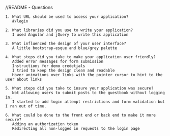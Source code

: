 //README - Questions

    1. What URL should be used to access your application?
       #/login
    
    2. What libraries did you use to write your application?
       I used Angular and jQuery to write this application

    3. What influenced the design of your user interface?
       A little bootstrap-esque and blue/grey palette

    4. What steps did you take to make your application user friendly?
       Added error messages for form submission
       Instructions for demo credetials
       I tried to keep the design clean and readable
       Hover animations over links with the pointer cursor to hint to the user about links

    5. What steps did you take to insure your application was secure?
       Not allowing users to submit posts to the guestbook without logging in.
       I started to add login attempt restrictions and form validation but I ran out of time.
    
    6. What could be done to the front end or back end to make it more secure?
       Adding an authorization token
       Redirecting all non-logged in requests to the login page
       